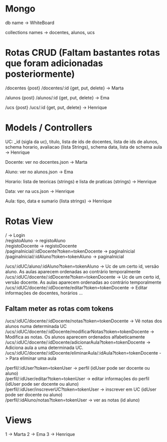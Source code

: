 # Mongo
db name -> WhiteBoard

collections names -> docentes, alunos, ucs

# Rotas CRUD (Faltam bastantes rotas que foram adicionadas posteriormente)
/docentes {post}
/docentes/:id {get, put, delete} -> Marta

/alunos {post}
/alunos/:id {get, put, delete} -> Ema

/ucs {post}
/ucs/:id {get, put, delete} -> Henrique


# Models / Controllers
UC: _id (sigla da uc), titulo, lista de ids de docentes, lista de ids de alunos, schema horario, avaliacao (lista Strings), schema data, lista de schema aula -> Henrique

Docente: ver no docentes.json -> Marta

Aluno: ver no alunos.json -> Ema

Horario: lista de teoricas (strings) e lista de praticas (strings) -> Henrique

Data: ver na ucs.json -> Henrique

Aula: tipo, data e sumario (lista strings) -> Henrique

# Rotas View
/ -> Login  
/registoAluno -> registoAluno  
/registoDocente -> registoDocente  
/paginaInicial/:idDocente?token=tokenDocente -> paginaInicial  
/paginaInicial/:idAluno?token=tokenAluno -> paginaInicial  

/ucs/:idUC/aluno/:idAluno?token=tokenAluno -> Uc de um certo id, versão aluno. As aulas aparecem ordenadas ao contrário temporalmente  
/ucs/:idUC/docente/:idDocente?token=tokenDocente -> Uc de um certo id, versão docente. As aulas aparecem ordenadas ao contrário temporalmente  
/ucs/:idUC/docente/:idDocente/editar?token=tokenDocente -> Editar informações de docentes, horários ...  

## Faltam meter as rotas com tokens

/ucs/:idUC/docente/:idDocente/notas?token=tokenDocente -> Vê notas dos alunos numa determinada UC  
/ucs/:idUC/docente/:idDocente/modificarNotas?token=tokenDocente -> Modifica as notas. Os alunos aparecem ordenados alfabeticamente  
/ucs/:idUC/docente/:idDocente/adicionarAula?token=tokenDocente -> Adiciona aula a uma determinada UC.  
/ucs/:idUC/docente/:idDocente/eliminarAula/:idAula?token=tokenDocente -> Para eliminar uma aula  

/perfil/:idUser?token=tokenUser -> perfil (idUser pode ser docente ou aluno)  
/perfil/:idUser/editar?token=tokenUser -> editar informações do perfil (idUser pode ser docente ou aluno)  
/perfil/:idUser/inscreverUC?token=tokenUser -> inscrever em UC (idUser pode ser docente ou aluno)    
/perfil/:idAluno/notas?token=tokenUser -> ver as notas (id aluno)  

# Views

1 -> Marta
2 -> Ema
3 -> Henrique